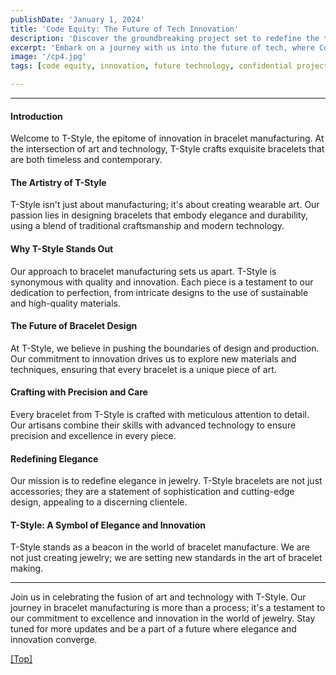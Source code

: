 ```yaml
---
publishDate: 'January 1, 2024'
title: 'Code Equity: The Future of Tech Innovation'
description: 'Discover the groundbreaking project set to redefine the technological landscape.'
excerpt: 'Embark on a journey with us into the future of tech, where Code Equity is reshaping how we think about technology and innovation.'
image: '/cp4.jpg' 
tags: [code equity, innovation, future technology, confidential project]

---
```

---

#### Introduction
Welcome to T-Style, the epitome of innovation in bracelet manufacturing. At the intersection of art and technology, T-Style crafts exquisite bracelets that are both timeless and contemporary.

#### The Artistry of T-Style
T-Style isn't just about manufacturing; it's about creating wearable art. Our passion lies in designing bracelets that embody elegance and durability, using a blend of traditional craftsmanship and modern technology.

#### Why T-Style Stands Out
Our approach to bracelet manufacturing sets us apart. T-Style is synonymous with quality and innovation. Each piece is a testament to our dedication to perfection, from intricate designs to the use of sustainable and high-quality materials.

#### The Future of Bracelet Design
At T-Style, we believe in pushing the boundaries of design and production. Our commitment to innovation drives us to explore new materials and techniques, ensuring that every bracelet is a unique piece of art.

#### Crafting with Precision and Care
Every bracelet from T-Style is crafted with meticulous attention to detail. Our artisans combine their skills with advanced technology to ensure precision and excellence in every piece.

#### Redefining Elegance
Our mission is to redefine elegance in jewelry. T-Style bracelets are not just accessories; they are a statement of sophistication and cutting-edge design, appealing to a discerning clientele.

#### T-Style: A Symbol of Elegance and Innovation
T-Style stands as a beacon in the world of bracelet manufacture. We are not just creating jewelry; we are setting new standards in the art of bracelet making.

---

Join us in celebrating the fusion of art and technology with T-Style. Our journey in bracelet manufacturing is more than a process; it's a testament to our commitment to excellence and innovation in the world of jewelry. Stay tuned for more updates and be a part of a future where elegance and innovation converge.

[[Top]](#top)

